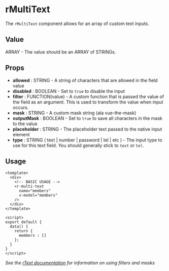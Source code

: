 # rMultiText
The `rMultiText` component allows for an array of custom text inputs.

## Value
ARRAY - The value should be an ARRAY of STRINGs.

## Props
* **allowed** : STRING - A string of characters that are allowed in the field value
* **disabled** : BOOLEAN - Set to `true` to disable the input
* **filter** : FUNCTION(value) - A custom function that is passed the value of the field as an argument. This is used to transform the value when input occurs.
* **mask** : STRING - A custom mask string (ala vue-the-mask)
* **outputMask** : BOOLEAN - Set to `true` to save all characters in the mask to the value
* **placeholder** : STRING - The placeholder text passed to the native input element
* **type** : STRING ( text | number | password | tel | etc ) - The input type to use for this text field. You should generally stick to `text` or `tel`.

## Usage
```vue
<template>
  <div>
    <!-- BASIC USAGE -->
    <r-multi-text
      name="members"
      v-model="members"
    />
  </div>
</template>

<script>
export default {
  data() {
    return {
      members : []
    };
  }
}
</script>
```

*See the [rText documentation](Text.md) for information on using filters and masks*